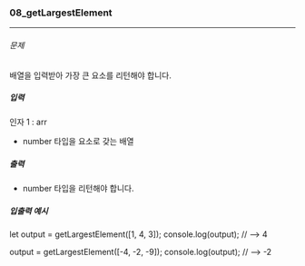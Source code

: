 ### 08_getLargestElement

***

###### 문제 

배열을 입력받아 가장 큰 요소를 리턴해야 합니다.

##### 입력

인자 1 : arr
- number 타입을 요소로 갖는 배열

##### 출력

- number 타입을 리턴해야 합니다.

##### 입출력 예시

let output = getLargestElement([1, 4, 3]);
console.log(output); // --> 4

output = getLargestElement([-4, -2, -9]);
console.log(output); // --> -2
